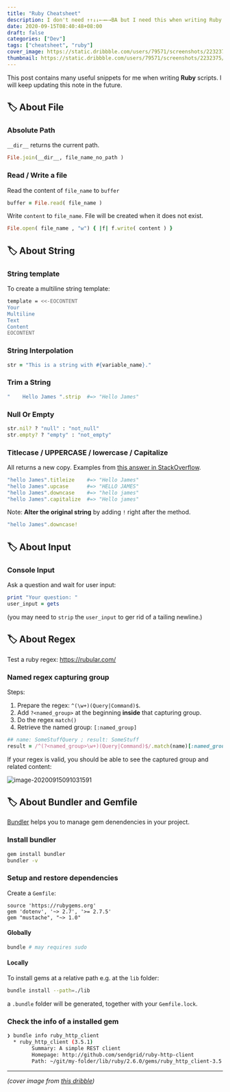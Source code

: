 ```yaml
---
title: "Ruby Cheatsheet"
description: I don't need ↑↑↓↓←→←→BA but I need this when writing Ruby scripts.
date: 2020-09-15T08:40:48+08:00
draft: false
categories: ["Dev"]
tags: ["cheatsheet", "ruby"]
cover_image: https://static.dribbble.com/users/79571/screenshots/2232375/ruby.png
thumbnail: https://static.dribbble.com/users/79571/screenshots/2232375/ruby.png
---
```


This post contains many useful snippets for me when writing **Ruby** scripts. I will keep updating this note in the future.


## 🏷 About File

### Absolute Path

`__dir__` returns the current path.

```ruby
File.join(__dir__, file_name_no_path )
```

### Read / Write a file

Read the content of `file_name` to `buffer`

```ruby
buffer = File.read( file_name )
```

Write `content` to `file_name`. File will be created when it does not exist.

```ruby
File.open( file_name , "w") { |f| f.write( content ) }
```

## 🏷 About String

### String template

To create a multiline string template:

```bash
template = <<-EOCONTENT
Your
Multiline
Text
Content
EOCONTENT
```

### String Interpolation 

```ruby
str = "This is a string with #{variable_name}."
```

### Trim a String
```ruby
"    Hello James ".strip  #=> "Hello James"
```

### Null Or Empty

```ruby
str.nil? ? "null" : "not_null"
str.empty? ? "empty" : "not_empty"
```

### Titlecase / UPPERCASE / lowercase / Capitalize

All returns a new copy. Examples from [this answer in StackOverflow](https://stackoverflow.com/a/1020571/13742790).

```ruby
"hello James".titleize    #=> "Hello James"
"hello James".upcase      #=> "HELLO JAMES"
"hello James".downcase    #=> "hello james"
"hello James".capitalize  #=> "Hello james"
```

Note: **Alter the original string** by adding `!` right after the method.

```ruby
"hello James".downcase!
```

## 🏷 About Input

### Console Input

Ask a question and wait for user input:

```ruby
print "Your question: "
user_input = gets
```

(you may need to `strip` the `user_input` to ger rid of a tailing newline.)

## 🏷 About Regex

Test a ruby regex: https://rubular.com/

### Named regex capturing group

Steps:

1. Prepare the regex: `^(\w+)(Query|Command)$`.
2. Add `?<named_group>` at the beginning **inside** that capturing group.
3. Do the regex `match()`
4. Retrieve the named group: `[:named_group]`

```ruby
## name: SomeStuffQuery ; result: SomeStuff
result = /^(?<named_group>\w+)(Query|Command)$/.match(name)[:named_group]
```

If your regex is valid, you should be able to see the captured group and related content:

![image-20200915091031591](/img/image-20200915091031591.png)

## 🏷 About Bundler and Gemfile

[Bundler](https://bundler.io/) helps you to manage gem denendencies in your project.

### Install bundler

```zsh
gem install bundler
bundler -v
```

### Setup and restore dependencies

Create a `Gemfile`:

```gemfile
source 'https://rubygems.org'
gem 'dotenv', '~> 2.7', '>= 2.7.5'
gem "mustache", "~> 1.0"
```

#### Globally

```bash
bundle # may requires sudo
```

#### Locally 

To install gems at a relative path e.g. at the `lib` folder:
```bash
bundle install --path=./lib
```

a `.bundle` folder will be generated, together with your `Gemfile.lock`.

### Check the info of a installed gem

```bash
❯ bundle info ruby_http_client
  * ruby_http_client (3.5.1)
        Summary: A simple REST client
        Homepage: http://github.com/sendgrid/ruby-http-client
        Path: ~/git/my-folder/lib/ruby/2.6.0/gems/ruby_http_client-3.5.1
```

---

_(cover image from [this dribble](https://dribbble.com/shots/2232375-Ruby))_